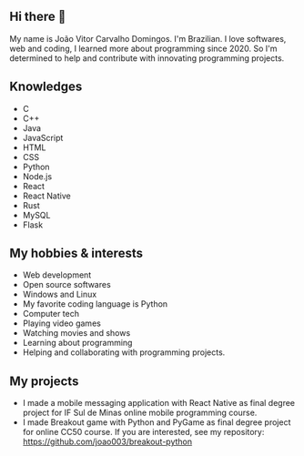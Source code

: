 ## Hi there 👋

My name is João Vitor Carvalho Domingos. I'm Brazilian. I love softwares, web and coding, I learned more about programming since 2020. So I'm determined to help and contribute with innovating programming projects.

## Knowledges

* C
* C++
* Java
* JavaScript
* HTML
* CSS
* Python
* Node.js
* React
* React Native
* Rust
* MySQL
* Flask

## My hobbies & interests

* Web development
* Open source softwares
* Windows and Linux
* My favorite coding language is Python
* Computer tech
* Playing video games
* Watching movies and shows
* Learning about programming
* Helping and collaborating with programming projects.

## My projects

* I made a mobile messaging application with React Native as final degree project for IF Sul de Minas online mobile programming course.
* I made Breakout game with Python and PyGame as final degree project for online CC50 course. If you are interested, see my repository: https://github.com/joao003/breakout-python
